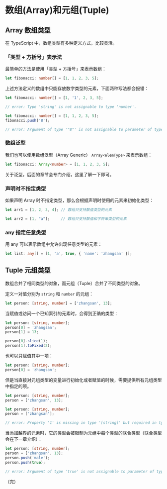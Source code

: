 # 数组(Array)和元组(Tuple)

## Array 数组类型

在 TypeScript 中，数组类型有多种定义方式，比较灵活。

### 「类型 + 方括号」表示法

最简单的方法是使用「类型 + 方括号」来表示数组：

```typescript
let fibonacci: number[] = [1, 1, 2, 3, 5];
```

上述方法定义的数组中只能存放数字类型的元素，下面两种写法都会报错：

```typescript
let fibonacci: number[] = [1, '1', 2, 3, 5];

// error: Type 'string' is not assignable to type 'number'.
```

```typescript
let fibonacci: number[] = [1, 1, 2, 3, 5];
fibonacci.push('8');

// error: Argument of type '"8"' is not assignable to parameter of type 'number'.
```

### 数组泛型

我们也可以使用数组泛型（Array Generic） `Array<elemType>` 来表示数组：

```typescript
let fibonacci: Array<number> = [1, 1, 2, 3, 5];
```

关于泛型，后面的章节会专门介绍，这里了解一下即可。

### 声明时不指定类型

如果声明 Array 时不指定类型，那么会根据声明时使用的元素来初始化类型：

```typescript
let arr1 = [1, 2, 3, 4]; // 数组只支持数值类型的元素

let arr2 = [1, "a"];     // 数组只支持数值和字符串类型的元素
```

### any 指定任意类型

用 any 可以表示数组中允许出现任意类型的元素：

```typescript
let list: any[] = [1, 'a', true, { 'name': 'zhangsan' }];
```

## Tuple 元组类型

数组合并了相同类型的对象，而元组（Tuple）合并了不同类型的对象。

定义一对值分别为 `string` 和 `number` 的元组：

```typescript
let person: [string, number] = ['zhangsan', 13];
```

当赋值或访问一个已知索引的元素时，会得到正确的类型：

```typescript
let person: [string, number];
person[0] = 'zhangsan';
person[1] = 13;

person[0].slice(1);
person[1].toFixed(2);
```

也可以只赋值其中一项：

```typescript
let person: [string, number];
person[0] = 'zhangsan';
```

但是当直接对元组类型的变量进行初始化或者赋值的时候，需要提供所有元组类型中指定的项。

```typescript
let person: [string, number];
person = ['zhangsan', 13];
```

```typescript
let person: [string, number];
person = ['zhangsan'];

// error: Property '1' is missing in type '[string]' but required in type '[string, number]'.
```

当添加越界的元素时，它的类型会被限制为元组中每个类型的联合类型（联合类型会在下一章介绍）：

```typescript
let person: [string, number];
person = ['zhangsan', 13];
person.push('male');
person.push(true);

// error: Argument of type 'true' is not assignable to parameter of type 'string | number'.
```

（完）
